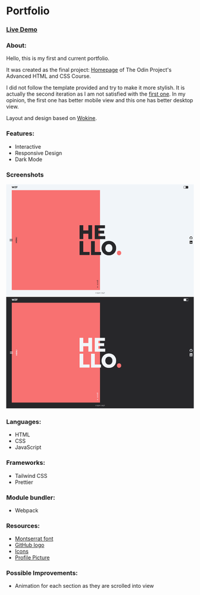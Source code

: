 # Portfolio

### [Live Demo](https://woonzf.github.io/portfolio/)

### About:

Hello, this is my first and current portfolio.

It was created as the final project: [Homepage](https://www.theodinproject.com/lessons/node-path-advanced-html-and-css-homepage) of The Odin Project's Advanced HTML and CSS Course.

I did not follow the template provided and try to make it more stylish. It is actually the second iteration as I am not satisfied with the [first one](https://github.com/woonzf/odin-homepage). In my opinion, the first one has better mobile view and this one has better desktop view.

Layout and design based on [Wokine](https://www.awwwards.com/sites/wokine).

### Features:

- Interactive
- Responsive Design
- Dark Mode

### Screenshots

<img src="./src/img/projects/portfolio.png" height="300">

<img src="./src/img/projects/portfolio-d.png" height="300">

### Languages:

- HTML
- CSS
- JavaScript

### Frameworks:

- Tailwind CSS
- Prettier

### Module bundler:

- Webpack

### Resources:

- [Montserrat font](https://fonts.google.com/specimen/Montserrat)
- [GitHub logo](https://github.com/logos)
- [Icons](https://pictogrammers.com/library/mdi/)
- [Profile Picture](https://www.pexels.com/photo/man-sitting-on-bench-1666779/)

### Possible Improvements:

- Animation for each section as they are scrolled into view
